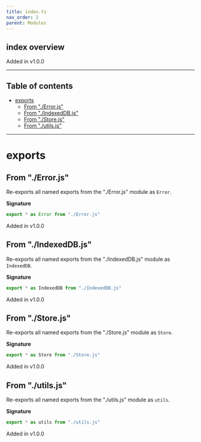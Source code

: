 ```yaml
---
title: index.ts
nav_order: 2
parent: Modules
---
```


## index overview

Added in v1.0.0

---

<h2 class="text-delta">Table of contents</h2>

- [exports](#exports)
  - [From "./Error.js"](#from-errorjs)
  - [From "./IndexedDB.js"](#from-indexeddbjs)
  - [From "./Store.js"](#from-storejs)
  - [From "./utils.js"](#from-utilsjs)

---

# exports

## From "./Error.js"

Re-exports all named exports from the "./Error.js" module as `Error`.

**Signature**

```ts
export * as Error from "./Error.js"
```

Added in v1.0.0

## From "./IndexedDB.js"

Re-exports all named exports from the "./IndexedDB.js" module as `IndexedDB`.

**Signature**

```ts
export * as IndexedDB from "./IndexedDB.js"
```

Added in v1.0.0

## From "./Store.js"

Re-exports all named exports from the "./Store.js" module as `Store`.

**Signature**

```ts
export * as Store from "./Store.js"
```

Added in v1.0.0

## From "./utils.js"

Re-exports all named exports from the "./utils.js" module as `utils`.

**Signature**

```ts
export * as utils from "./utils.js"
```

Added in v1.0.0
